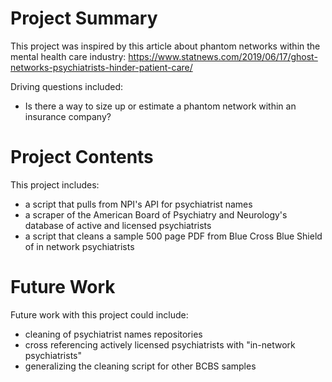 # Project Summary
This project was inspired by this article about phantom networks within the mental health care industry: https://www.statnews.com/2019/06/17/ghost-networks-psychiatrists-hinder-patient-care/

Driving questions included:
* Is there a way to size up or estimate a phantom network within an insurance company? 

# Project Contents
This project includes:
* a script that pulls from NPI's API for psychiatrist names
* a scraper of the American Board of Psychiatry and Neurology's database of active and licensed psychiatrists
* a script that cleans a sample 500 page PDF from Blue Cross Blue Shield of in network psychiatrists

# Future Work
Future work with this project could include:
* cleaning of psychiatrist names repositories
* cross referencing actively licensed psychiatrists with "in-network psychiatrists"
* generalizing the cleaning script for other BCBS samples